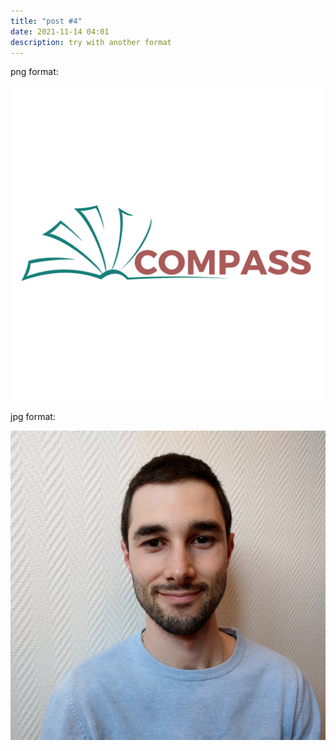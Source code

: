 ```yaml
---
title: "post #4"
date: 2021-11-14 04:01
description: try with another format
---
```

png format:

![](./logo_1.png)



jpg format:

![](./danielgalan_aboutuspicture.jpg)